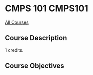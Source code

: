 # CMPS 101 CMPS101

[All Courses](courses)

## Course Description

 1 credits.

## Course Objectives



